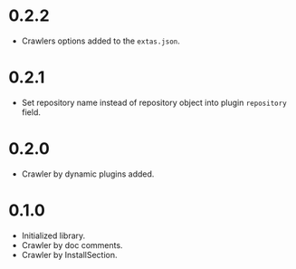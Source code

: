 # 0.2.2

- Crawlers options added to the `extas.json`.

# 0.2.1

- Set repository name instead of repository object into plugin `repository` field.

# 0.2.0

- Crawler by dynamic plugins added.

# 0.1.0

- Initialized library.
- Crawler by doc comments.
- Crawler by InstallSection.